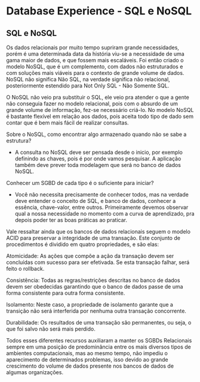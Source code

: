 # Database Experience - SQL e NoSQL


## SQL e NoSQL

Os dados relacionais por muito tempo supriram grande necessidades, 
porém é uma determinada data da história
viu-se a necessidade de uma gama maior de dados, e que 
fossem mais escaláveis.
Foi então criado o modelo NoSQL, que é um complemento, com dados não 
estruturados e com soluções mais viáveis para o contexto de grande volume
de dados. NoSQL não significa Não SQL, na verdade significa não relacional,
posteriormente estendido para Not Only SQL - Não Somente SQL.

O NoSQL não veio pra substituir o SQL, ele veio pra atender o que a gente
não conseguia fazer no modelo relacional, pois com o absurdo de um grande 
volume de informação, fez-se necessário criá-lo. No modelo NoSQL é bastante
flexível em relação aos dados, pois aceita todo tipo de dado sem contar que
é bem mais fácil de realizar consultas.

Sobre o NoSQL, como encontrar algo armazenado quando não se sabe a estrutura?

- A consulta no NoSQL deve ser pensada desde o inicio, por exemplo definindo
as chaves, pois é por onde vamos pesquisar. A aplicação também deve prever 
toda modelagem que será no banco de dados NoSQL.


Conhecer um SGBD de cada tipo é o suficiente para iniciar?

- Você não necessita precisamente de conhecer todos, mas na verdade deve
entender o conceito de SQL, e banco de dados, conhecer a essência, chave-valor,
entre outros. Primeiramente devemos observar qual a nossa necessidade no momento
 com a curva de aprendizado, pra depois poder ter as boas práticas ao praticar.

Vale ressaltar ainda que os bancos de dados relacionais seguem o modelo 
ACID para preservar a integridade de uma transação. Este conjunto de 
procedimentos é dividido em quatro propriedades, e são elas:

Atomicidade: As ações que compõe a ação da transação devem ser concluídas
 com sucesso para ser efetivada. Se esta transação falhar, será feito o 
rollback.

Consistência: Todas as regras/restrições descritas no banco de dados 
devem ser obedecidas garantindo que o banco de dados passe de uma forma 
consistente para outra forma consistente.

Isolamento: Neste caso, a propriedade de isolamento garante que a 
transição não será interferida por nenhuma outra transação concorrente.

Durabilidade: Os resultados de uma transação são permanentes, ou seja, o 
que foi salvo não será mais perdido.


Todos esses diferentes recursos auxiliaram a manter os SGBDs Relacionais 
sempre em uma posição de predominância entre os mais diversos tipos de ambientes 
computacionais, mas ao mesmo tempo, não impediu o aparecimento de determinados
 problemas, isso devido ao grande crescimento do volume de dados presente nos
 bancos de dados de algumas organizações.

 
